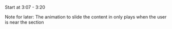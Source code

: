 Start at 3:07 - 3:20

Note for later: The animation to slide the content in only plays when the user is near the section